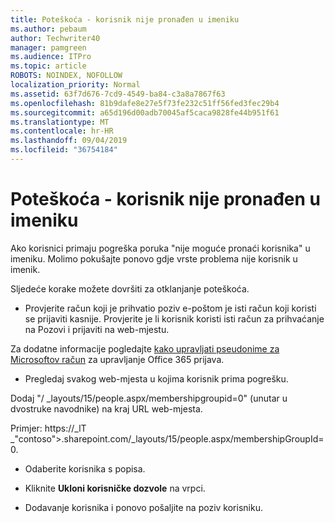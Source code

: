 ```yaml
---
title: Poteškoća - korisnik nije pronađen u imeniku
ms.author: pebaum
author: Techwriter40
manager: pamgreen
ms.audience: ITPro
ms.topic: article
ROBOTS: NOINDEX, NOFOLLOW
localization_priority: Normal
ms.assetid: 63f7d676-7cd9-4549-ba84-c3a8a7867f63
ms.openlocfilehash: 81b9dafe8e27e5f73fe232c51ff56fed3fec29b4
ms.sourcegitcommit: a65d196d00adb70045af5caca9828fe44b951f61
ms.translationtype: MT
ms.contentlocale: hr-HR
ms.lasthandoff: 09/04/2019
ms.locfileid: "36754184"
---
```

# <a name="troubleshoot-issue---user-not-found-in-directory"></a>Poteškoća - korisnik nije pronađen u imeniku

Ako korisnici primaju pogreška poruka "nije moguće pronaći korisnika" u imeniku. Molimo pokušajte ponovo gdje vrste problema nije korisnik u imenik.

Sljedeće korake možete dovršiti za otklanjanje poteškoća.

- Provjerite račun koji je prihvatio poziv e-poštom je isti račun koji koristi se prijaviti kasnije. Provjerite je li korisnik koristi isti račun za prihvaćanje na Pozovi i prijaviti na web-mjestu. 

Za dodatne informacije pogledajte [kako upravljati pseudonime za Microsoftov račun</a> za upravljanje Office 365 prijava](https://support.microsoft.com/help/12407/microsoft-account-how-to-manage-aliases). 

- Pregledaj svakog web-mjesta u kojima korisnik prima pogrešku. 

Dodaj "/ _layouts/15/people.aspx/membershipgroupid=0" (unutar u dvostruke navodnike) na kraj URL web-mjesta. 

Primjer: https://_lT _"contoso">.sharepoint.com/_layouts/15/people.aspx/membershipGroupId=0.

- Odaberite korisnika s popisa.

- Kliknite **Ukloni korisničke dozvole** na vrpci. 
-  Dodavanje korisnika i ponovo pošaljite na poziv korisniku.

